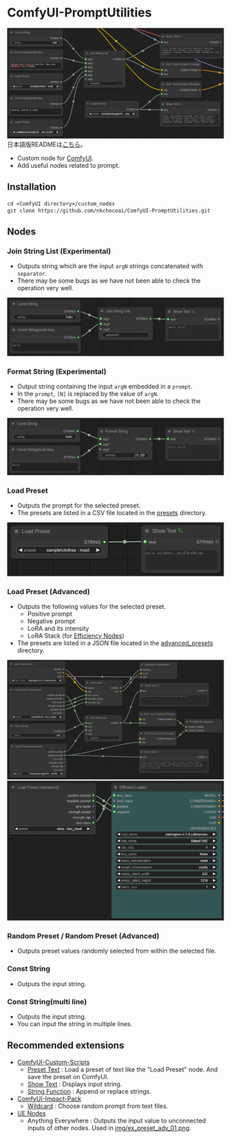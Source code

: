 # ComfyUI-PromptUtilities
![PromptUtilities Preview](preview.png "PromptUtilities Preview")  
日本語版READMEは[こちら](README.jp.md)。

- Custom node for [ComfyUI](https://github.com/comfyanonymous/ComfyUI).
- Add useful nodes related to prompt.

## Installation
```
cd <ComfyUI directory>/custom_nodes
git clone https://github.com/nkchocoai/ComfyUI-PromptUtilities.git
```

## Nodes
### Join String List (Experimental)
- Outputs string which are the input `argN` strings concatenated with `separator`.
- There may be some bugs as we have not been able to check the operation very well.

![Example Join String List](img/ex_join.png "Example Join String List")  

### Format String (Experimental)
- Output string containing the input `argN` embedded in a `prompt`.
- In the `prompt`, `[N]` is replaced by the value of `argN`.
- There may be some bugs as we have not been able to check the operation very well.

![Example Format String](img/ex_format.png "Example Format String")  

### Load Preset
- Outputs the prompt for the selected preset.
- The presets are listed in a CSV file located in the [presets](presets) directory.

![Example Load Preset](img/ex_preset.png "Example Load Preset")

### Load Preset (Advanced)
- Outputs the following values for the selected preset.
  - Positive prompt
  - Negative prompt
  - LoRA and its intensity
  - LoRA Stack (for [Efficiency Nodes](https://github.com/jags111/efficiency-nodes-comfyui))
- The presets are listed in a JSON file located in the [advanced_presets](advanced_presets) directory.

![Example Load Preset Advanced 01](img/ex_preset_adv_01.png "Example Load Preset Advanced 01")
![Example Load Preset Advanced 02](img/ex_preset_adv_02.png "Example Load Preset Advanced 02")

### Random Preset / Random Preset (Advanced)
- Outputs preset values randomly selected from within the selected file.

### Const String
- Outputs the input string.

### Const String(multi line)
- Outputs the input string.
- You can input the string in multiple lines.

## Recommended extensions
- [ComfyUI-Custom-Scripts](https://github.com/pythongosssss/ComfyUI-Custom-Scripts)
  - [Preset Text](https://github.com/pythongosssss/ComfyUI-Custom-Scripts?tab=readme-ov-file#preset-text) : Load a preset of text like the "Load Preset" node. And save the preset on ComfyUI.
  - [Show Text](https://github.com/pythongosssss/ComfyUI-Custom-Scripts?tab=readme-ov-file#show-text) : Displays input string.
  - [String Function](https://github.com/pythongosssss/ComfyUI-Custom-Scripts?tab=readme-ov-file#string-function) : Append or replace strings.
- [ComfyUI-Impact-Pack](https://github.com/ltdrdata/ComfyUI-Impact-Pack)
  - [Wildcard](https://github.com/ltdrdata/ComfyUI-extension-tutorials/blob/Main/ComfyUI-Impact-Pack/tutorial/ImpactWildcard.md) : Choose random prompt from text files.
- [UE Nodes](https://github.com/chrisgoringe/cg-use-everywhere)
  - Anything Everywhere : Outputs the input value to unconnected inputs of other nodes. Used in [img/ex_preset_adv_01.png](img/ex_preset_adv_01.png).